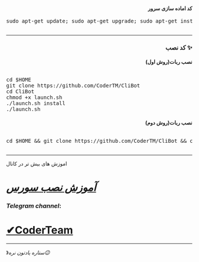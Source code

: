 <h4 dir="rtl"> کد اماده سازی سرور 
</h4>
<pre>
<span>sudo apt-get update; sudo apt-get upgrade; sudo apt-get install tmux; sudo apt-get install luarocks; sudo apt-get install screen; sudo apt-get install libreadline-dev libconfig-dev libssl-dev lua5.2 liblua5.2-dev lua-socket lua-sec lua-expat libevent-dev make unzip git redis-server autoconf g++ libjansson-dev libpython-dev expat libexpat1-dev; sudo apt-get update; sudo apt-get install; sudo apt-get install upstart-sysv;
</span>
</pre>
<hr>
<h3 align="right"> <strong> کد نصب</strong> ✨
<h4 dir="rtl">نصب ربات(روش اول)
<br></h4>
<h6 dir="rtl"></h6>
<pre>
<span>cd $HOME</span>
<span>git clone https://github.com/CoderTM/CliBot</span>
<span>cd CliBot</span>
<span>chmod +x launch.sh</span>
<span>./launch.sh install</span>
<span>./launch.sh</span>
</pre>
<h4 dir="rtl">نصب ربات(روش دوم)
<br></h4>
<h6 dir="rtl"></h6>
<pre>
<span>cd $HOME && git clone https://github.com/CoderTM/CliBot && cd CliBot && chmod +x launch.sh && ./launch.sh install && ./launch.sh 
</span>
</pre>
<hr>
اموزش های بیش تر در کانال

# [_آموزش نصب سورس_](https://telegram.me/CoderTeam)


###  *Telegram channel*:

# [✔CoderTeam](https://telegram.me/titantims)

* * *
》*ستاره یادتون نره😉*


